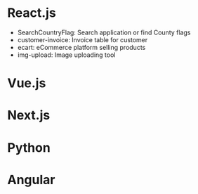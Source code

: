
# React.js
- SearchCountryFlag: Search application or find County flags
- customer-invoice: Invoice table for customer
- ecart: eCommerce platform selling products
- img-upload: Image uploading tool


# Vue.js
# Next.js
# Python
# Angular



